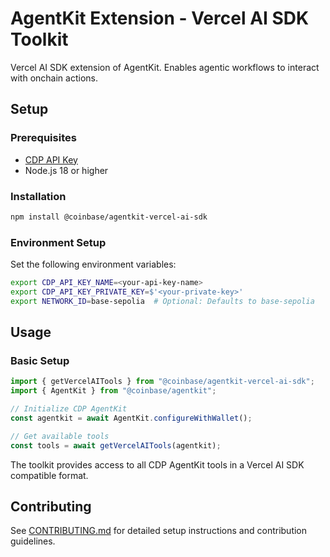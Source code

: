 # AgentKit Extension - Vercel AI SDK Toolkit

Vercel AI SDK extension of AgentKit. Enables agentic workflows to interact with onchain actions.

## Setup

### Prerequisites

- [CDP API Key](https://portal.cdp.coinbase.com/access/api)
- Node.js 18 or higher

### Installation

```bash
npm install @coinbase/agentkit-vercel-ai-sdk
```

### Environment Setup

Set the following environment variables:

```bash
export CDP_API_KEY_NAME=<your-api-key-name>
export CDP_API_KEY_PRIVATE_KEY=$'<your-private-key>'
export NETWORK_ID=base-sepolia  # Optional: Defaults to base-sepolia
```

## Usage

### Basic Setup

```typescript
import { getVercelAITools } from "@coinbase/agentkit-vercel-ai-sdk";
import { AgentKit } from "@coinbase/agentkit";

// Initialize CDP AgentKit
const agentkit = await AgentKit.configureWithWallet();

// Get available tools
const tools = await getVercelAITools(agentkit);
```

The toolkit provides access to all CDP AgentKit tools in a Vercel AI SDK compatible format.

## Contributing

See [CONTRIBUTING.md](../../CONTRIBUTING.md) for detailed setup instructions and contribution guidelines. 